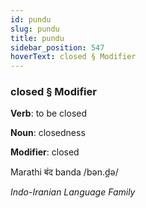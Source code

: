 ```yaml
---
id: pundu
slug: pundu
title: pundu
sidebar_position: 547
hoverText: closed § Modifier
---
```


### closed § Modifier

**Verb**: to be closed

**Noun**: closedness

**Modifier**: closed

Marathi बंद banda /bən.d̪ə/

*Indo-Iranian Language Family*